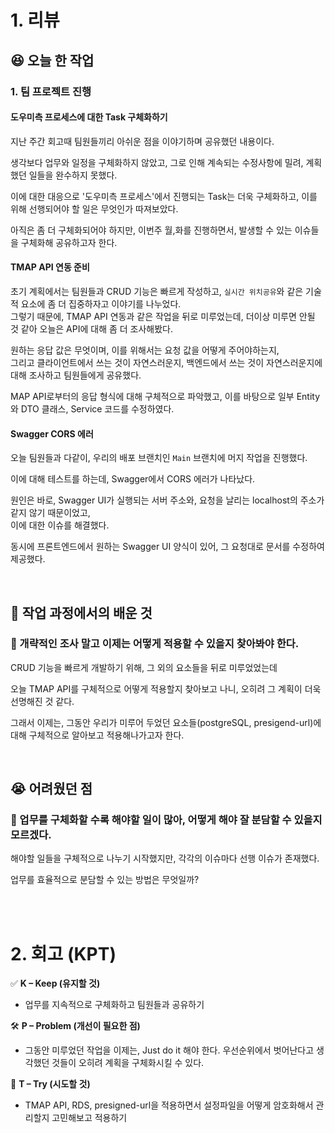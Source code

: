 # 1. 리뷰
## :laughing: 오늘 한 작업
### 1. 팀 프로젝트 진행

#### 도우미측 프로세스에 대한 Task 구체화하기

지난 주간 회고때 팀원들끼리 아쉬운 점을 이야기하며 공유했던 내용이다.

생각보다 업무와 일정을 구체화하지 않았고, 그로 인해 계속되는 수정사항에 밀려, 계획했던 일들을 완수하지 못했다.

이에 대한 대응으로 '도우미측 프로세스'에서 진행되는 Task는 더욱 구체화하고, 이를 위해 선행되어야 할 일은 무엇인가 따져보았다.

아직은 좀 더 구체화되어야 하지만, 이번주 월,화를 진행하면서, 발생할 수 있는 이슈들을 구체화해 공유하고자 한다.

#### TMAP API 연동 준비

초기 계획에서는 팀원들과 CRUD 기능은 빠르게 작성하고, `실시간 위치공유`와 같은 기술적 요소에 좀 더 집중하자고 이야기를 나누었다.  
그렇기 때문에, TMAP API 연동과 같은 작업을 뒤로 미루었는데, 더이상 미루면 안될 것 같아 오늘은 API에 대해 좀 더 조사해봤다.

원하는 응답 값은 무엇이며, 이를 위해서는 요청 값을 어떻게 주어야하는지,  
그리고 클라이언트에서 쓰는 것이 자연스러운지, 백엔드에서 쓰는 것이 자연스러운지에 대해 조사하고 팀원들에게 공유했다.

MAP API로부터의 응답 형식에 대해 구체적으로 파악했고, 이를 바탕으로 일부 Entity와 DTO 클래스, Service 코드를 수정하였다.

#### Swagger CORS 에러 

오늘 팀원들과 다같이, 우리의 배포 브랜치인 `Main` 브랜치에 머지 작업을 진행했다.

이에 대해 테스트를 하는데, Swagger에서 CORS 에러가 나타났다.

원인은 바로, Swagger UI가 실행되는 서버 주소와, 요청을 날리는 localhost의 주소가 같지 않기 때문이었고,  
이에 대한 이슈를 해결했다.

동시에 프론트엔드에서 원하는 Swagger UI 양식이 있어, 그 요청대로 문서를 수정하여 제공했다.

<br>

## :dizzy: 작업 과정에서의 배운 것

### 🔹 개략적인 조사 말고 이제는 어떻게 적용할 수 있을지 찾아봐야 한다.

CRUD 기능을 빠르게 개발하기 위해, 그 외의 요소들을 뒤로 미루었었는데

오늘 TMAP API를 구체적으로 어떻게 적용할지 찾아보고 나니, 오히려 그 계획이 더욱 선명해진 것 같다.

그래서 이제는, 그동안 우리가 미루어 두었던 요소들(postgreSQL, presigend-url)에 대해 구체적으로 알아보고 적용해나가고자 한다.


<br>

## :sob: 어려웠던 점

### 🔹 업무를 구체화할 수록 해야할 일이 많아, 어떻게 해야 잘 분담할 수 있을지 모르겠다.

해야할 일들을 구체적으로 나누기 시작했지만, 각각의 이슈마다 선행 이슈가 존재했다.

업무를 효율적으로 분담할 수 있는 방법은 무엇일까?


<br><br>

# 2. 회고 (KPT)

✅ **K – Keep (유지할 것)**
- 업무를 지속적으로 구체화하고 팀원들과 공유하기

🛠️ **P – Problem (개선이 필요한 점)**
- 그동안 미루었던 작업을 이제는, Just do it 해야 한다. 우선순위에서 벗어난다고 생각했던 것들이 오히려 계획을 구체화시킬 수 있다.

🔄 **T – Try (시도할 것)**
- TMAP API, RDS, presigned-url을 적용하면서 설정파일을 어떻게 암호화해서 관리할지 고민해보고 적용하기


<br><br>
